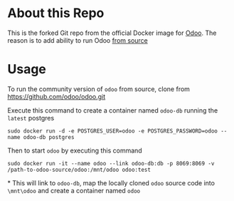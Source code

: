 About this Repo
======

This is the forked Git repo from the official Docker image for [Odoo](https://registry.hub.docker.com/_/odoo/). The reason is to add ability to run Odoo [from source](https://www.odoo.com/documentation/9.0/setup/install.html#setup-install-source)


Usage
======

To run the community version of `odoo` from source, clone from https://github.com/odoo/odoo.git


Execute this command to create a container named `odoo-db` running the `latest` postgres
```
sudo docker run -d -e POSTGRES_USER=odoo -e POSTGRES_PASSWORD=odoo --name odoo-db postgres
```

Then to start `odoo` by executing this command
```
sudo docker run -it --name odoo --link odoo-db:db -p 8069:8069 -v /path-to-odoo-source/odoo:/mnt/odoo odoo:test
```
\* This will link to `odoo-db`, map the locally cloned `odoo` source code into `\mnt\odoo` and create a container named `odoo`
